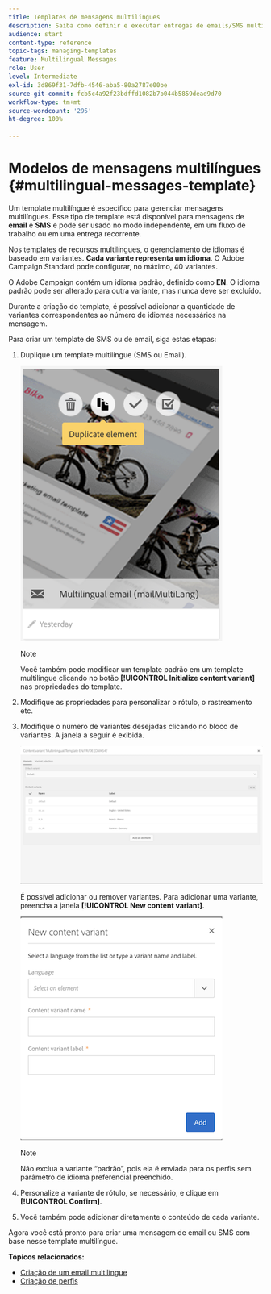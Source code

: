 ```yaml
---
title: Templates de mensagens multilíngues
description: Saiba como definir e executar entregas de emails/SMS multilíngues em uma única entrega com base no idioma preferencial dos clientes segmentados automaticamente. Relate o desempenho de cada entrega até os níveis de idioma e pessoa.
audience: start
content-type: reference
topic-tags: managing-templates
feature: Multilingual Messages
role: User
level: Intermediate
exl-id: 3d869f31-7dfb-4546-aba5-80a2787e00be
source-git-commit: fcb5c4a92f23bdffd1082b7b044b5859dead9d70
workflow-type: tm+mt
source-wordcount: '295'
ht-degree: 100%

---
```


# Modelos de mensagens multilíngues {#multilingual-messages-template}

Um template multilíngue é específico para gerenciar mensagens multilíngues. Esse tipo de template está disponível para mensagens de **email** e **SMS** e pode ser usado no modo independente, em um fluxo de trabalho ou em uma entrega recorrente.

Nos templates de recursos multilíngues, o gerenciamento de idiomas é baseado em variantes. **Cada variante representa um idioma**. O Adobe Campaign Standard pode configurar, no máximo, 40 variantes.

O Adobe Campaign contém um idioma padrão, definido como **EN**. O idioma padrão pode ser alterado para outra variante, mas nunca deve ser excluído.

Durante a criação do template, é possível adicionar a quantidade de variantes correspondentes ao número de idiomas necessários na mensagem.

Para criar um template de SMS ou de email, siga estas etapas:

1. Duplique um template multilíngue (SMS ou Email).

   ![](assets/multi_template_duplicate.png)

   >[!NOTE]
   >
   >Você também pode modificar um template padrão em um template multilíngue clicando no botão **[!UICONTROL Initialize content variant]** nas propriedades do template.

1. Modifique as propriedades para personalizar o rótulo, o rastreamento etc.

1. Modifique o número de variantes desejadas clicando no bloco de variantes. A janela a seguir é exibida.

   ![](assets/multi_template_variants.png)

   É possível adicionar ou remover variantes. Para adicionar uma variante, preencha a janela **[!UICONTROL New content variant]**.

   ![](assets/multi_template_newvariant.png)

   >[!NOTE]
   >
   >Não exclua a variante “padrão”, pois ela é enviada para os perfis sem parâmetro de idioma preferencial preenchido.

1. Personalize a variante de rótulo, se necessário, e clique em **[!UICONTROL Confirm]**.

1. Você também pode adicionar diretamente o conteúdo de cada variante.

Agora você está pronto para criar uma mensagem de email ou SMS com base nesse template multilíngue.

**Tópicos relacionados:**

* [Criação de um email multilíngue](../../channels/using/creating-a-multilingual-email.md)
* [Criação de perfis](../../audiences/using/creating-profiles.md)
